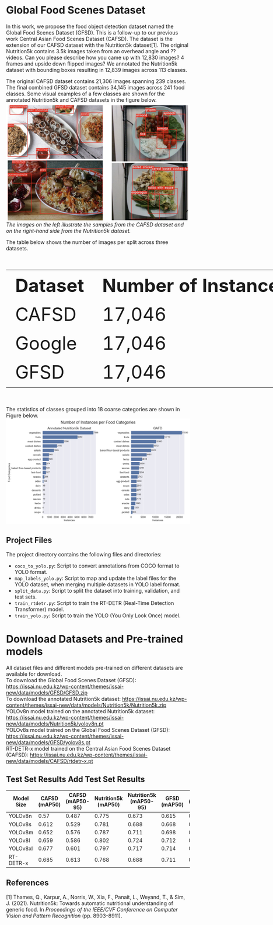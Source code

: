 # Global Food Scenes Dataset

In this work, we propose the food object detection dataset named the Global Food Scenes Dataset (GFSD). This is a follow-up to our previous work Central Asian Food Scenes Dataset (CAFSD). The dataset is the extension of our CAFSD dataset with the Nutrition5k dataset[1]. 
The original Nutrition5k contains 3.5k images taken from an overhead angle and ?? videos. Can you please describe how you came up with 12,830 images? 4 frames and upside down flipped images?
We annotated the Nutrition5k dataset with bounding boxes resulting in 12,839 images across 113 classes. 

The original CAFSD dataset contains 21,306 images spanning 239 classes. The final combined GFSD dataset contains 34,145 images across 241 food classes. Some visual examples of a few classes are shown for the annotated Nutrition5k and CAFSD datasets in the figure below. 
![Alt text](figures/paper_front.png)
*The images on the left illustrate the samples from the CAFSD dataset and on the right-hand side from the Nutrition5k dataset.*

The table below shows the number of images per split across three datasets.
<table style="font-size:50px; width:300%;">
  <tr>
    <th>Dataset</th>
    <th>Number of Instances</th>
    <th>Train</th>
    <th>Valid</th>
    <th>Test</th>
  </tr>
  <tr>
    <td>CAFSD</td>
    <td>17,046</td>
    <td>17,046</td>
    <td>2,084</td>
    <td>2,176</td>
  </tr>
  <tr>
    <td>Google</td>
    <td>17,046</td>
    <td>10,257</td>
    <td>1,272</td>
    <td>1,310</td>
  </tr>
  <tr>
    <td>GFSD</td>
    <td>17,046</td>
    <td>27,303</td>
    <td>3,356</td>
    <td>3,486</td>
  </tr>
</table>


The statistics of classes grouped into 18 coarse categories are shown in Figure below.
![Alt text](figures/categories_subplots.png)


## Project Files

The project directory contains the following files and directories:

- `coco_to_yolo.py`: Script to convert annotations from COCO format to YOLO format.
- `map_labels_yolo.py`: Script to map and update the label files for the YOLO dataset, when merging multiple datasets in YOLO label format.
- `split_data.py`: Script to split the dataset into training, validation, and test sets.
- `train_rtdetr.py`: Script to train the RT-DETR (Real-Time Detection Transformer) model.
- `train_yolo.py`: Script to train the YOLO (You Only Look Once) model.

# Download Datasets and Pre-trained models
All dataset files and different models pre-trained on different datasets are available for download.   
To download the Global Food Scenes Dataset (GFSD): https://issai.nu.edu.kz/wp-content/themes/issai-new/data/models/GFSD/GFSD.zip  
To download the annotated Nutrition5k dataset: https://issai.nu.edu.kz/wp-content/themes/issai-new/data/models/Nutrition5k/Nutrition5k.zip  
YOLOv8n model trained on the annotated Nutrition5k dataset: https://issai.nu.edu.kz/wp-content/themes/issai-new/data/models/Nutrition5k/yolov8n.pt  
YOLOv8s model trained on the Global Food Scenes Dataset (GFSD): https://issai.nu.edu.kz/wp-content/themes/issai-new/data/models/GFSD/yolov8s.pt  
RT-DETR-x model trained on the Central Asian Food Scenes Dataset (CAFSD): https://issai.nu.edu.kz/wp-content/themes/issai-new/data/models/CAFSD/rtdetr-x.pt  

## Test Set Results Add Test Set Results

| Model Size   | CAFSD (mAP50) | CAFSD (mAP50-95)  | Nutrition5k (mAP50)| Nutrition5k (mAP50-95)| GFSD (mAP50)| GFSD (mAP50-95)|
|-------------------------|-------------------|--------------|---------------|--------------|---------------|------------------------|
| YOLOv8n                 | 0.57              | 0.487        | 0.775         | 0.673        | 0.615                 | 0.529         |
| YOLOv8s                 | 0.612             | 0.529        | 0.781         | 0.688        | 0.668                 | 0.584         |
| YOLOv8m                 | 0.652             | 0.576        | 0.787         | 0.711        | 0.698                 | 0.621         |
| YOLOv8l                 | 0.659             | 0.586        | 0.802         | 0.724        | 0.712                 | 0.635         |
| YOLOv8xl                | 0.677             | 0.601        | 0.797         | 0.717        | 0.714                 | 0.641         |
| RT-DETR-x               | 0.685             |   0.613      |   0.768       |  0.688       |  0.711              |  0.637      |



## References
[1] Thames, Q., Karpur, A., Norris, W., Xia, F., Panait, L., Weyand, T., & Sim, J. (2021). Nutrition5k: Towards automatic nutritional understanding of generic food. In *Proceedings of the IEEE/CVF Conference on Computer Vision and Pattern Recognition* (pp. 8903–8911).
